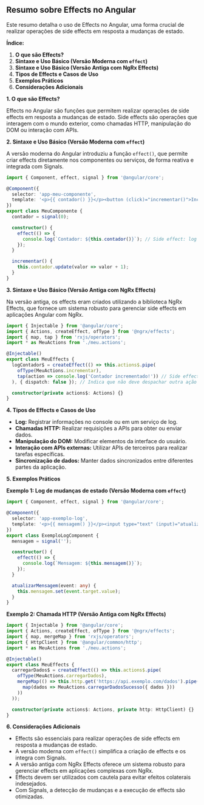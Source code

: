 ## Resumo sobre Effects no Angular

Este resumo detalha o uso de Effects no Angular, uma forma crucial de realizar operações de side effects em resposta a mudanças de estado.

**Índice:**

1.  **O que são Effects?**
2.  **Sintaxe e Uso Básico (Versão Moderna com `effect`)**
3.  **Sintaxe e Uso Básico (Versão Antiga com NgRx Effects)**
4.  **Tipos de Effects e Casos de Uso**
5.  **Exemplos Práticos**
6.  **Considerações Adicionais**

**1. O que são Effects?**

Effects no Angular são funções que permitem realizar operações de side effects em resposta a mudanças de estado. Side effects são operações que interagem com o mundo exterior, como chamadas HTTP, manipulação do DOM ou interação com APIs.

**2. Sintaxe e Uso Básico (Versão Moderna com `effect`)**

A versão moderna do Angular introduziu a função `effect()`, que permite criar effects diretamente nos componentes ou serviços, de forma reativa e integrada com Signals.

```typescript
import { Component, effect, signal } from '@angular/core';

@Component({
  selector: 'app-meu-componente',
  template: '<p>{{ contador() }}</p><button (click)="incrementar()">Incrementar</button>'
})
export class MeuComponente {
  contador = signal(0);

  constructor() {
    effect(() => {
      console.log(`Contador: ${this.contador()}`); // Side effect: log no console
    });
  }

  incrementar() {
    this.contador.update(valor => valor + 1);
  }
}
```

**3. Sintaxe e Uso Básico (Versão Antiga com NgRx Effects)**

Na versão antiga, os effects eram criados utilizando a biblioteca NgRx Effects, que fornece um sistema robusto para gerenciar side effects em aplicações Angular com NgRx.

```typescript
import { Injectable } from '@angular/core';
import { Actions, createEffect, ofType } from '@ngrx/effects';
import { map, tap } from 'rxjs/operators';
import * as MeuActions from './meu.actions';

@Injectable()
export class MeuEffects {
  logContador$ = createEffect(() => this.actions$.pipe(
    ofType(MeuActions.incrementar),
    tap(action => console.log('Contador incrementado!')) // Side effect: log no console
  ), { dispatch: false }); // Indica que não deve despachar outra ação

  constructor(private actions$: Actions) {}
}
```

**4. Tipos de Effects e Casos de Uso**

* **Log:** Registrar informações no console ou em um serviço de log.
* **Chamadas HTTP:** Realizar requisições a APIs para obter ou enviar dados.
* **Manipulação do DOM:** Modificar elementos da interface do usuário.
* **Interação com APIs externas:** Utilizar APIs de terceiros para realizar tarefas específicas.
* **Sincronização de dados:** Manter dados sincronizados entre diferentes partes da aplicação.

**5. Exemplos Práticos**

**Exemplo 1: Log de mudanças de estado (Versão Moderna com `effect`)**

```typescript
import { Component, effect, signal } from '@angular/core';

@Component({
  selector: 'app-exemplo-log',
  template: '<p>{{ mensagem() }}</p><input type="text" (input)="atualizarMensagem($event)">'
})
export class ExemploLogComponent {
  mensagem = signal('');

  constructor() {
    effect(() => {
      console.log(`Mensagem: ${this.mensagem()}`);
    });
  }

  atualizarMensagem(event: any) {
    this.mensagem.set(event.target.value);
  }
}
```

**Exemplo 2: Chamada HTTP (Versão Antiga com NgRx Effects)**

```typescript
import { Injectable } from '@angular/core';
import { Actions, createEffect, ofType } from '@ngrx/effects';
import { map, mergeMap } from 'rxjs/operators';
import { HttpClient } from '@angular/common/http';
import * as MeuActions from './meu.actions';

@Injectable()
export class MeuEffects {
  carregarDados$ = createEffect(() => this.actions$.pipe(
    ofType(MeuActions.carregarDados),
    mergeMap(() => this.http.get('https://api.exemplo.com/dados').pipe(
      map(dados => MeuActions.carregarDadosSucesso({ dados }))
    ))
  ));

  constructor(private actions$: Actions, private http: HttpClient) {}
}
```

**6. Considerações Adicionais**

* Effects são essenciais para realizar operações de side effects em resposta a mudanças de estado.
* A versão moderna com `effect()` simplifica a criação de effects e os integra com Signals.
* A versão antiga com NgRx Effects oferece um sistema robusto para gerenciar effects em aplicações complexas com NgRx.
* Effects devem ser utilizados com cautela para evitar efeitos colaterais indesejados.
* Com Signals, a detecção de mudanças e a execução de effects são otimizadas.
